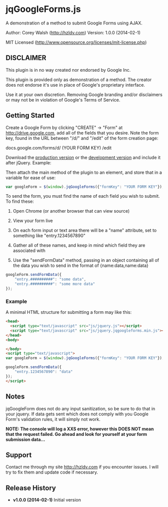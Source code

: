 # jqGoogleForms.js #

A demonstration of a method to submit Google Forms using AJAX. 

Author: Corey Walsh (http://hzldv.com)
Version: 1.0.0 (2014-02-1)

MIT Licensed (http://www.opensource.org/licenses/mit-license.php)

## DISCLAIMER ##

This plugin is in no way created nor endorsed by Google Inc. 

This plugin is provided only as demonstration of a method. The creator does not endorse it's use in place of Google's proprietary interface.

Use it at your own discretion. Removing Google branding and/or disclaimers or may not be in violation of Google's Terms of Service.

## Getting Started ##

Create a Google Form by clicking "CREATE" -> "Form" at http://drive.google.com, add all of the fields that you desire. Note the form key, found in the URL between "/d/" and "/edit" of the form creation page:

docs.google.com/forms/d/ (YOUR FORM KEY) /edit

Download the [production version][min] or the [development version][max] and include it after jQuery. Example:

<script type="text/javascript" src="js/jquery.jqgoogleforms.min.js"></script>

Then attach the main method of the plugin to an element, and store that in a variable for ease of use:

```javascript
var googleForm = $(window).jqGoogleForms({"formKey": "YOUR FORM KEY"});
```

To send the form, you must find the name of each field you wish to submit. To find these: 

1. Open Chrome (or another browser that can view source) 

2. View your form live 

3. On each form input or text area there will be a "name" attribute, set to something like "entry.1234567890" 

4. Gather all of these names, and keep in mind which field they are associated with 

5. Use the "sendFormData" method, passing in an object containing all of the data you wish to send in the format of {name:data,name:data} 

```javascript
googleForm.sendFormData({
    "entry.##########": "some data",
    "entry.##########": "some more data"
});
```


[min]: https://github.com/kctess5/jqGoogleForms/blob/master/js/jquery.jqgoogleforms.min.js
[max]: https://github.com/kctess5/jqGoogleForms/blob/master/js/jquery.jqgoogleforms.js

### Example ###

A minimal HTML structure for submitting a form may like this:

```html
<head>
  <script type="text/javascript" src="js/jquery.js"></script>
  <script type="text/javascript" src="js/jquery.jqgoogleforms.min.js"></script>
</head>
<body>

</body>
<script type="text/javascript">
var googleForm = $(window).jqGoogleForms({"formKey": "YOUR FORM KEY"});

googleForm.sendFormData({
    "entry.1234567890": "data"
});
</script>
```
## Notes ##

jqGoogleForm does not do any input sanitization, so be sure to do that in your jquery. If data gets sent which does not comply with you Google Form's validation rules, it will simply not work.

**NOTE: The console will log a XXS error, however this DOES NOT mean that the request failed. Go ahead and look for yourself at your form submission data...**

## Support ##
Contact me through my site http://hzldv.com if you encounter issues. I will try to fix them and update code if necessary.

## Release History ##

+ **v1.0.0 (2014-02-1)** Initial version